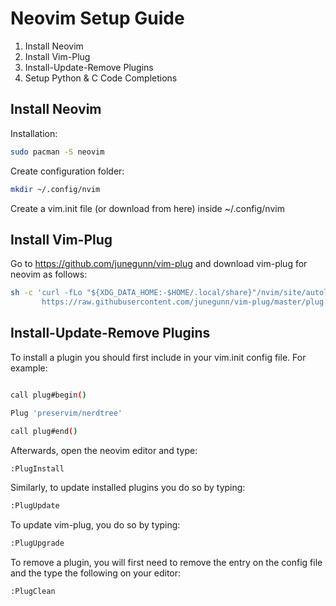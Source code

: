 # Neovim Setup Guide

1. Install Neovim
2. Install Vim-Plug
3. Install-Update-Remove Plugins
4. Setup Python & C Code Completions

## Install Neovim

Installation:
```bash
sudo pacman -S neovim
```
Create configuration folder:
```bash
mkdir ~/.config/nvim
```
Create a vim.init file (or download from here) inside ~/.config/nvim

## Install Vim-Plug
Go to https://github.com/junegunn/vim-plug and download vim-plug for neovim as follows:
```bash
sh -c 'curl -fLo "${XDG_DATA_HOME:-$HOME/.local/share}"/nvim/site/autoload/plug.vim --create-dirs \
       https://raw.githubusercontent.com/junegunn/vim-plug/master/plug.vim'
```
## Install-Update-Remove Plugins
To install a plugin you should first include in your vim.init config file.  For example:
```bash

call plug#begin()

Plug 'preservim/nerdtree'

call plug#end()

```
Afterwards, open the neovim editor and type:
```bash
:PlugInstall
```
Similarly, to update installed plugins you do so by typing:
```bash
:PlugUpdate
```
To update vim-plug, you do so by typing:
```bash
:PlugUpgrade
```
To remove a plugin, you will first need to remove the entry on the config file and the type the following on your editor:
```bash
:PlugClean
```
